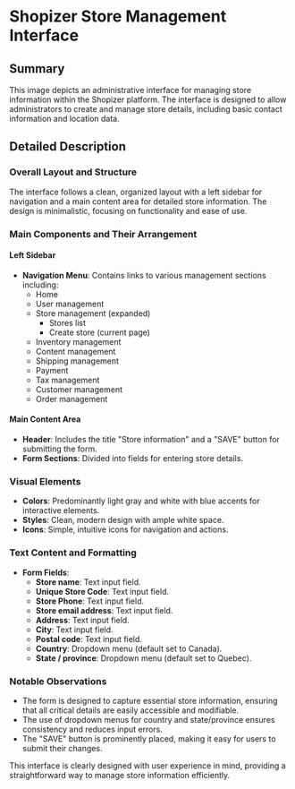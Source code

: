 # Shopizer Store Management Interface

## Summary
This image depicts an administrative interface for managing store information within the Shopizer platform. The interface is designed to allow administrators to create and manage store details, including basic contact information and location data.

## Detailed Description

### Overall Layout and Structure
The interface follows a clean, organized layout with a left sidebar for navigation and a main content area for detailed store information. The design is minimalistic, focusing on functionality and ease of use.

### Main Components and Their Arrangement

#### Left Sidebar
- **Navigation Menu**: Contains links to various management sections including:
  - Home
  - User management
  - Store management (expanded)
    - Stores list
    - Create store (current page)
  - Inventory management
  - Content management
  - Shipping management
  - Payment
  - Tax management
  - Customer management
  - Order management

#### Main Content Area
- **Header**: Includes the title "Store information" and a "SAVE" button for submitting the form.
- **Form Sections**: Divided into fields for entering store details.

### Visual Elements
- **Colors**: Predominantly light gray and white with blue accents for interactive elements.
- **Styles**: Clean, modern design with ample white space.
- **Icons**: Simple, intuitive icons for navigation and actions.

### Text Content and Formatting
- **Form Fields**:
  - **Store name**: Text input field.
  - **Unique Store Code**: Text input field.
  - **Store Phone**: Text input field.
  - **Store email address**: Text input field.
  - **Address**: Text input field.
  - **City**: Text input field.
  - **Postal code**: Text input field.
  - **Country**: Dropdown menu (default set to Canada).
  - **State / province**: Dropdown menu (default set to Quebec).

### Notable Observations
- The form is designed to capture essential store information, ensuring that all critical details are easily accessible and modifiable.
- The use of dropdown menus for country and state/province ensures consistency and reduces input errors.
- The "SAVE" button is prominently placed, making it easy for users to submit their changes.

This interface is clearly designed with user experience in mind, providing a straightforward way to manage store information efficiently.